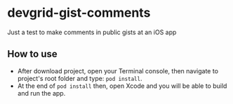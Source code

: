 # devgrid-gist-comments
Just a test to make comments in public gists at an iOS app

## How to use

* After download project, open your Terminal console, then navigate to project's root folder and type: `pod install`.
* At the end of `pod install` then, open Xcode and you will be able to build and run the app.
